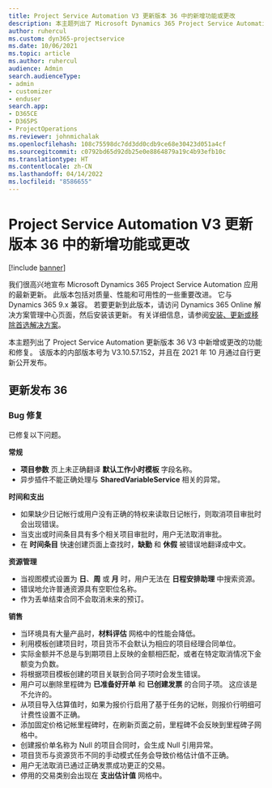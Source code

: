```yaml
---
title: Project Service Automation V3 更新版本 36 中的新增功能或更改
description: 本主题列出了 Microsoft Dynamics 365 Project Service Automation 更新发行版 36, V3 中的功能和修补程序。
author: ruhercul
ms.custom: dyn365-projectservice
ms.date: 10/06/2021
ms.topic: article
ms.author: ruhercul
audience: Admin
search.audienceType:
- admin
- customizer
- enduser
search.app:
- D365CE
- D365PS
- ProjectOperations
ms.reviewer: johnmichalak
ms.openlocfilehash: 108c75598dc7dd3dd0cdb9ce68e30423d051a4cf
ms.sourcegitcommit: c0792bd65d92db25e0e8864879a19c4b93efb10c
ms.translationtype: HT
ms.contentlocale: zh-CN
ms.lasthandoff: 04/14/2022
ms.locfileid: "8586655"
---
```

# <a name="whats-new-or-changed-in-project-service-automation-update-release-36-v3"></a>Project Service Automation V3 更新版本 36 中的新增功能或更改

[!include [banner](../includes/psa-now-project-operations.md)]

我们很高兴地宣布 Microsoft Dynamics 365 Project Service Automation 应用的最新更新。 此版本包括对质量、性能和可用性的一些重要改进。 它与 Dynamics 365 9.x 兼容。 若要更新到此版本，请访问 Dynamics 365 Online 解决方案管理中心页面，然后安装该更新。 有关详细信息，请参阅[安装、更新或移除首选解决方案](/power-platform/admin/install-remove-preferred-solution)。

本主题列出了 Project Service Automation 更新版本 36 V3 中新增或更改的功能和修复。 该版本的内部版本号为 V3.10.57.152，并且在 2021 年 10 月通过自行更新公开发布。

## <a name="update-release-36"></a>更新发布 36

### <a name="bug-fixes"></a>Bug 修复

已修复以下问题。

**常规**
- **项目参数** 页上未正确翻译 **默认工作小时模板** 字段名称。
- 异步插件不能正确处理与 **SharedVariableService** 相关的异常。

**时间和支出**
- 如果缺少日记帐行或用户没有正确的特权来读取日记帐行，则取消项目审批时会出现错误。
- 当支出或时间条目具有多个相关项目审批时，用户无法取消审批。
- 在 **时间条目** 快速创建页面上查找时，**缺勤** 和 **休假** 被错误地翻译成中文。

**资源管理**
- 当视图模式设置为 **日**、**周** 或 **月** 时，用户无法在 **日程安排助理** 中搜索资源。
- 错误地允许普通资源具有空职位名称。 
- 作为丢单结束合同不会取消未来的预订。

**销售**
- 当环境具有大量产品时，**材料评估** 网格中的性能会降低。
- 利用模板创建项目时，项目货币不会默认为相应的项目经理合同单位。
- 实际金额并不总是与到期项目上反映的金额相匹配，或者在特定取消情况下金额变为负数。
- 将根据项目模板创建的项目关联到合同子项时会发生错误。
- 用户可以删除里程碑为 **已准备好开单** 和 **已创建发票** 的合同子项。 这应该是不允许的。
- 从项目导入估算值时，如果为报价行启用了基于任务的记帐，则报价行明细可计费性设置不正确。
- 添加固定价格记帐里程碑时，在刷新页面之前，里程碑不会反映到里程碑子网格中。
- 创建报价单名称为 Null 的项目合同时，会生成 Null 引用异常。
- 项目货币与资源货币不同的手动模式任务会导致价格估计值不正确。
- 用户无法取消已通过正确发票成功更正的交易。
- 停用的交易类别会出现在 **支出估计值** 网格中。



